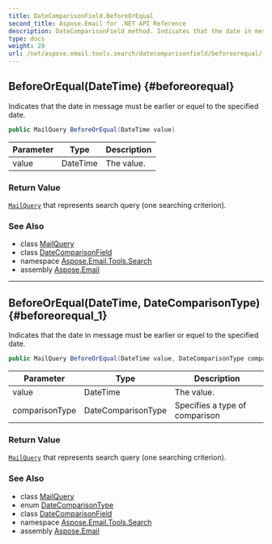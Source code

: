 ```yaml
---
title: DateComparisonField.BeforeOrEqual
second_title: Aspose.Email for .NET API Reference
description: DateComparisonField method. Indicates that the date in message must be earlier or equel to the specified date
type: docs
weight: 20
url: /net/aspose.email.tools.search/datecomparisonfield/beforeorequal/
---
```

## BeforeOrEqual(DateTime) {#beforeorequal}

Indicates that the date in message must be earlier or equel to the specified date.

```csharp
public MailQuery BeforeOrEqual(DateTime value)
```

| Parameter | Type | Description |
| --- | --- | --- |
| value | DateTime | The value. |

### Return Value

[`MailQuery`](../../mailquery/) that represents search query (one searching criterion).

### See Also

* class [MailQuery](../../mailquery/)
* class [DateComparisonField](../)
* namespace [Aspose.Email.Tools.Search](../../datecomparisonfield/)
* assembly [Aspose.Email](../../../)

---

## BeforeOrEqual(DateTime, DateComparisonType) {#beforeorequal_1}

Indicates that the date in message must be earlier or equel to the specified date.

```csharp
public MailQuery BeforeOrEqual(DateTime value, DateComparisonType comparisonType)
```

| Parameter | Type | Description |
| --- | --- | --- |
| value | DateTime | The value. |
| comparisonType | DateComparisonType | Specifies a type of comparison |

### Return Value

[`MailQuery`](../../mailquery/) that represents search query (one searching criterion).

### See Also

* class [MailQuery](../../mailquery/)
* enum [DateComparisonType](../../datecomparisontype/)
* class [DateComparisonField](../)
* namespace [Aspose.Email.Tools.Search](../../datecomparisonfield/)
* assembly [Aspose.Email](../../../)


